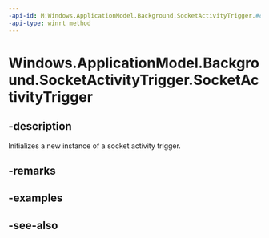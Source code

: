 ----api-id: M:Windows.ApplicationModel.Background.SocketActivityTrigger.#ctor
-api-type: winrt method
---<!-- Method syntaxpublic SocketActivityTrigger()--># Windows.ApplicationModel.Background.SocketActivityTrigger.SocketActivityTrigger## -descriptionInitializes a new instance of a socket activity trigger.## -remarks## -examples## -see-also